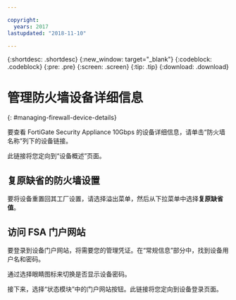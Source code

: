```yaml
---

copyright:
  years: 2017
lastupdated: "2018-11-10"

---
```


{:shortdesc: .shortdesc}
{:new_window: target="_blank"}
{:codeblock: .codeblock}
{:pre: .pre}
{:screen: .screen}
{:tip: .tip}
{:download: .download}

# 管理防火墙设备详细信息
{: #managing-firewall-device-details}

要查看 FortiGate Security Appliance 10Gbps 的设备详细信息，请单击“防火墙名称”列下的设备链接。 

此链接将您定向到“设备概述”页面。

## 复原缺省的防火墙设置

要将设备重置回其工厂设置，请选择溢出菜单，然后从下拉菜单中选择**复原缺省值**。

## 访问 FSA 门户网站

要登录到设备门户网站，将需要您的管理凭证。在“常规信息”部分中，找到设备用户名和密码。 

通过选择眼睛图标来切换是否显示设备密码。

接下来，选择“状态模块”中的门户网站按钮。此链接将您定向到设备登录页面。
